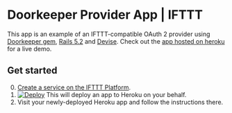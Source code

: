 # Doorkeeper Provider App | IFTTT

This app is an example of an IFTTT-compatible OAuth 2 provider using [Doorkeeper gem](https://github.com/doorkeeper-gem/doorkeeper), [Rails 5.2](http://rubyonrails.org/) and [Devise](https://github.com/plataformatec/devise). Check out the [app hosted on heroku](http://doorkeeper-provider-ifttt.herokuapp.com/) for a live demo.

## Get started

0. [Create a service on the IFTTT Platform](https://platform.ifttt.com/services/create_default).
0. [![Deploy](https://www.herokucdn.com/deploy/button.svg)](https://heroku.com/deploy) This will deploy an app to Heroku on your behalf.
0. Visit your newly-deployed Heroku app and follow the instructions there.
